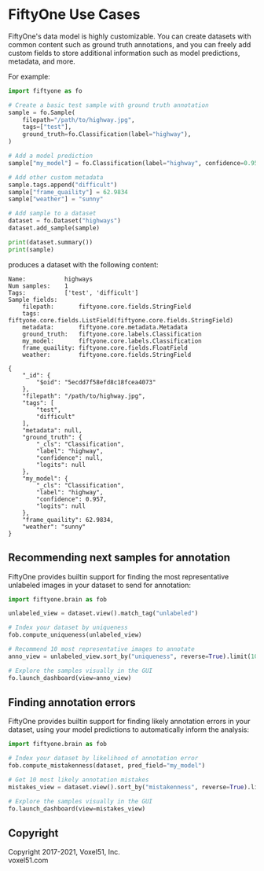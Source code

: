 # FiftyOne Use Cases

FiftyOne's data model is highly customizable. You can create datasets with
common content such as ground truth annotations, and you can freely add custom
fields to store additional information such as model predictions, metadata, and
more.

For example:

```py
import fiftyone as fo

# Create a basic test sample with ground truth annotation
sample = fo.Sample(
    filepath="/path/to/highway.jpg",
    tags=["test"],
    ground_truth=fo.Classification(label="highway"),
)

# Add a model prediction
sample["my_model"] = fo.Classification(label="highway", confidence=0.957)

# Add other custom metadata
sample.tags.append("difficult")
sample["frame_quaility"] = 62.9834
sample["weather"] = "sunny"

# Add sample to a dataset
dataset = fo.Dataset("highways")
dataset.add_sample(sample)

print(dataset.summary())
print(sample)
```

produces a dataset with the following content:

```
Name:           highways
Num samples:    1
Tags:           ['test', 'difficult']
Sample fields:
    filepath:       fiftyone.core.fields.StringField
    tags:           fiftyone.core.fields.ListField(fiftyone.core.fields.StringField)
    metadata:       fiftyone.core.metadata.Metadata
    ground_truth:   fiftyone.core.labels.Classification
    my_model:       fiftyone.core.labels.Classification
    frame_quaility: fiftyone.core.fields.FloatField
    weather:        fiftyone.core.fields.StringField

{
    "_id": {
        "$oid": "5ecdd7f58efd8c18fcea4073"
    },
    "filepath": "/path/to/highway.jpg",
    "tags": [
        "test",
        "difficult"
    ],
    "metadata": null,
    "ground_truth": {
        "_cls": "Classification",
        "label": "highway",
        "confidence": null,
        "logits": null
    },
    "my_model": {
        "_cls": "Classification",
        "label": "highway",
        "confidence": 0.957,
        "logits": null
    },
    "frame_quaility": 62.9834,
    "weather": "sunny"
}
```

## Recommending next samples for annotation

FiftyOne provides builtin support for finding the most representative unlabeled
images in your dataset to send for annotation:

```py
import fiftyone.brain as fob

unlabeled_view = dataset.view().match_tag("unlabeled")

# Index your dataset by uniqueness
fob.compute_uniqueness(unlabeled_view)

# Recommend 10 most representative images to annotate
anno_view = unlabeled_view.sort_by("uniqueness", reverse=True).limit(10)

# Explore the samples visually in the GUI
fo.launch_dashboard(view=anno_view)
```

## Finding annotation errors

FiftyOne provides builtin support for finding likely annotation errors in your
dataset, using your model predictions to automatically inform the analysis:

```py
import fiftyone.brain as fob

# Index your dataset by likelihood of annotation error
fob.compute_mistakenness(dataset, pred_field="my_model")

# Get 10 most likely annotation mistakes
mistakes_view = dataset.view().sort_by("mistakenness", reverse=True).limit(10)

# Explore the samples visually in the GUI
fo.launch_dashboard(view=mistakes_view)
```

## Copyright

Copyright 2017-2021, Voxel51, Inc.<br> voxel51.com
